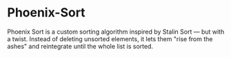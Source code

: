 # Phoenix-Sort
Phoenix Sort is a custom sorting algorithm inspired by Stalin Sort — but with a twist.   Instead of deleting unsorted elements, it lets them "rise from the ashes" and reintegrate until the whole list is sorted.
